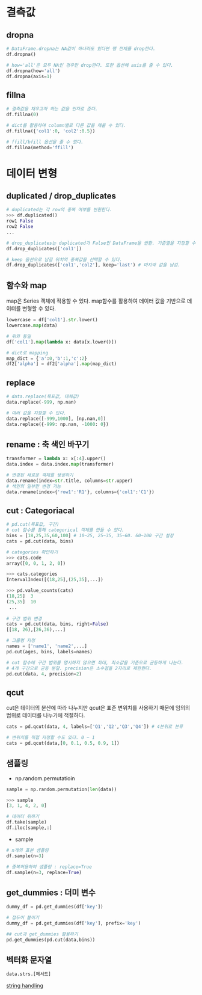 # 결측값

## dropna
``` python
# DataFrame.dropna는 NA값이 하나라도 있다면 행 전체를 drop한다.
df.dropna()

# how='all'은 모두 NA인 경우만 drop한다. 또한 옵션에 axis를 줄 수 있다.
df.dropna(how='all')
df.dropna(axis=1)
```
## fillna
``` python
# 결측값을 채우고자 하는 값을 인자로 준다.
df.fillna(0)

# dict를 활용하여 column별로 다른 값을 채울 수 있다.
df.fillna({'col1':0, 'col2':0.5})

# ffill/bfill 옵션을 줄 수 있다.
df.fillna(method='ffill')
```

# 데이터 변형
## duplicated / drop_duplicates
``` python
# duplicated는 각 row의 중복 여부를 반환한다.
>>> df.duplicated()
row1 False
row2 False
...

# drop_duplicates는 duplicated가 False인 DataFrame을 반환. 기준열을 지정할 수 있다.
df.drop_duplicates(['col1'])

# keep 옵션으로 남길 위치의 중복값을 선택할 수 있다.
df.drop_duplicates(['col1','col2'], keep='last') # 마지막 값을 남김.
```
## 함수와 map
map은 Series 객체에 적용할 수 있다. map함수를 활용하여 데이터 값을 기반으로 데이터를 변형할 수 있다.
``` python
lowercase = df['col1'].str.lower()
lowercase.map(data)

# 위와 동일
df['col1'].map(lambda x: data[x.lower()])

# dict로 mapping
map_dict = {'a':0,'b':1,'c':2}
df2['alpha'] = df2['alpha'].map(map_dict)
```
## replace
``` python
# data.replace(목표값, 대체값)
data.replace(-999, np.nan)

# 여러 값을 지정할 수 있다.
data.replace([-999,1000], [np.nan,0])
data.replace({-999: np.nan, -1000: 0})
```
## rename : 축 색인 바꾸기
``` python
transformer = lambda x: x[:4].upper()
data.index = data.index.map(transformer)

# 변경된 새로운 객체를 생성하기
data.rename(index=str.title, columns=str.upper)
# 색인의 일부만 변경 거능
data.rename(index={'row1':'R1'}, columns={'col1':'C1'})
```
## cut : Categoriacal
``` python
# pd.cut(목표값, 구간)
# cut 함수를 통해 categorical 객체를 만들 수 있다.
bins = [18,25,35,60,100] # 10~25, 25~35, 35~60. 60~100 구간 설정
cats = pd.cut(data, bins)

# categories 확인하기
>>> cats.code
array([0, 0, 1, 2, 0])

>>> cats.categories
IntervalIndex([(18,25],(25,35],...])

>>> pd.value_counts(cats)
(18,25]  3
(25,35]  10
 ...
 
# 구간 범위 변경
cats = pd.cut(data, bins, right=False)
[[18, 26),[26,36),...]

# 그룹명 지정
names = ['name1', 'name2',...]
pd.cut(ages, bins, labels=names)

# cut 함수에 구간 범위를 명시하지 않으면 최대, 최소값을 기준으로 균등하게 나눈다.
# 4개 구간으로 균등 분할. precision은 소수점을 2자리로 제한한다.
pd.cut(data, 4, precision=2)
```
## qcut
cut은 데이터의 분산에 따라 나누지만 qcut은 표준 변위치를 사용하기 때문에 임의의 범위로 데이터를 나누기에 적절하다.
``` python
cats = pd.qcut(data, 4, labels=['Q1','Q2','Q3','Q4']) # 4분위로 분류

# 변위치를 직접 지정할 수도 있다. 0 ~ 1
cats = pd.qcut(data,[0, 0.1, 0.5, 0.9, 1])
```

## 샘플링

* np.random.permutatioin
``` python
sample = np.random.permutation(len(data))

>>> sample
[3, 1, 4, 2, 0]

# 데이터 취하기
df.take(sample)
df.iloc[sample,:]
```
* sample
``` python
# n개의 표본 샘플링
df.sample(n=3)

# 중복허용하여 샘플링 : replace=True
df.sample(n=3, replace=True)
```
## get_dummies : 더미 변수
``` python
dummy_df = pd.get_dummies(df['key'])

# 접두어 붙이기
dummy_df = pd.get_dummies(df['key'], prefix='key')

## cut과 get_dummies 활용하기
pd.get_dummies(pd.cut(data,bins))
```
## 벡터화 문자열

``` python
data.strs.[메서드]
```
[string handling](https://pandas.pydata.org/pandas-docs/version/0.25.3/reference/series.html)

